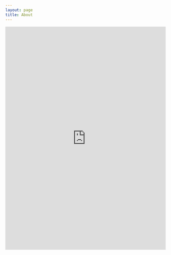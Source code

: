 ```yaml
---
layout: page
title: About
---
```


<iframe src="http://docs.google.com/gview?url=http://www.educoas.org/portal/bdigital/contenido/valzacchi/ValzacchiCapitulo-2New.pdf &embedded=true" style="width:100%; height:700px;" frameborder="0" ></iframe>
